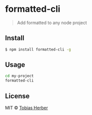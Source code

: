 # formatted-cli

> Add formatted to any node project

## Install
```bash
$ npm install formatted-cli -g
```

## Usage
```bash
cd my-project
formatted-cli
```

## License

MIT © [Tobias Herber](http://tobihrbr.com)
